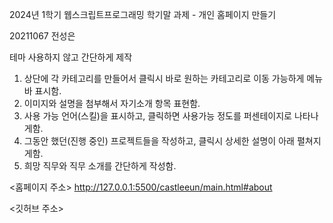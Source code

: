 2024년 1학기 웹스크립트프로그래밍 학기말 과제 - 개인 홈페이지 만들기

20211067 전성은

테마 사용하지 않고 간단하게 제작

1. 상단에 각 카테고리를 만들어서 클릭시 바로 원하는 카테고리로 이동 가능하게 메뉴바 표시함.
2. 이미지와 설명을 첨부해서 자기소개 항목 표현함.
3. 사용 가능 언어(스킬)을 표시하고, 클릭하면 사용가능 정도를 퍼센테이지로 나타나게함.
4. 그동안 했던(진행 중인) 프로젝트들을 작성하고, 클릭시 상세한 설명이 아래 펼쳐지게함.
5. 희망 직무와 직무 소개를 간단하게 작성함.

<홈페이지 주소>
http://127.0.0.1:5500/castleeun/main.html#about

<깃허브 주소>

